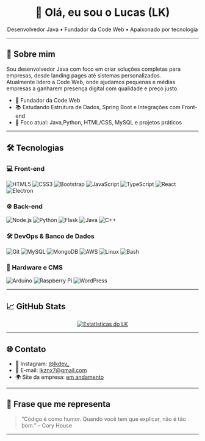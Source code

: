 
<h1 align="center">👋 Olá, eu sou o Lucas (LK)</h1>
<p align="center">Desenvolvedor Java • Fundador da Code Web • Apaixonado por tecnologia</p>

---

## 🚀 Sobre mim

Sou desenvolvedor Java com foco em criar soluções completas para empresas, desde landing pages até sistemas personalizados.  
Atualmente lidero a Code Web, onde ajudamos pequenas e médias empresas a ganharem presença digital com qualidade e preço justo.

- 💼 Fundador da Code Web
- 📚 Estudando Estrutura de Dados, Spring Boot e Integrações com Front-end
- 🎯 Foco atual: Java,Python, HTML/CSS, MySQL e projetos práticos

---

## 🛠️ Tecnologias

### 💻 Front-end
![HTML5](https://img.shields.io/badge/-HTML5-E34F26?style=flat-square&logo=html5&logoColor=white)
![CSS3](https://img.shields.io/badge/-CSS3-1572B6?style=flat-square&logo=css3)
![Bootstrap](https://img.shields.io/badge/-Bootstrap-563D7C?style=flat-square&logo=bootstrap)
![JavaScript](https://img.shields.io/badge/-JavaScript-F7DF1E?style=flat-square&logo=javascript&logoColor=black)
![TypeScript](https://img.shields.io/badge/-TypeScript-3178C6?style=flat-square&logo=typescript)
![React](https://img.shields.io/badge/-React-20232A?style=flat-square&logo=react)
![Electron](https://img.shields.io/badge/-Electron-47848F?style=flat-square&logo=electron)

### ⚙️ Back-end
![Node.js](https://img.shields.io/badge/-Node.js-339933?style=flat-square&logo=nodedotjs)
![Python](https://img.shields.io/badge/-Python-3776AB?style=flat-square&logo=python)
![Flask](https://img.shields.io/badge/-Flask-000000?style=flat-square&logo=flask)
![Java](https://img.shields.io/badge/-Java-007396?style=flat-square&logo=java)
![C++](https://img.shields.io/badge/-C++-00599C?style=flat-square&logo=cplusplus)

### 🛠️ DevOps & Banco de Dados
![Git](https://img.shields.io/badge/-Git-F05032?style=flat-square&logo=git)
![MySQL](https://img.shields.io/badge/-MySQL-4479A1?style=flat-square&logo=mysql)
![MongoDB](https://img.shields.io/badge/-MongoDB-47A248?style=flat-square&logo=mongodb)
![AWS](https://img.shields.io/badge/-AWS-232F3E?style=flat-square&logo=amazonaws)
![Linux](https://img.shields.io/badge/-Linux-FCC624?style=flat-square&logo=linux)
![Bash](https://img.shields.io/badge/-Bash-4EAA25?style=flat-square&logo=gnu-bash)

### 🔌 Hardware e CMS
![Arduino](https://img.shields.io/badge/-Arduino-00979D?style=flat-square&logo=arduino)
![Raspberry Pi](https://img.shields.io/badge/-RaspberryPi-C51A4A?style=flat-square&logo=raspberry-pi)
![WordPress](https://img.shields.io/badge/-WordPress-21759B?style=flat-square&logo=wordpress)


---

## 📈 GitHub Stats

<div align="center">

[![Estatísticas do LK](https://github-readme-stats.vercel.app/api?username=lkznx7&show_icons=true)](https://github.com/lkznx7)

</div>

---

## 🌐 Contato

- 📸 Instagram: [@lkdev_](https://instagram.com/lkdev_)
- 📧 E-mail: lkznx7@gmail.com
- 🌍 Site da empresa: [em andamento]()

---

## 💬 Frase que me representa

> “Código é como humor. Quando você tem que explicar, não é tão bom.” – Cory House

---
